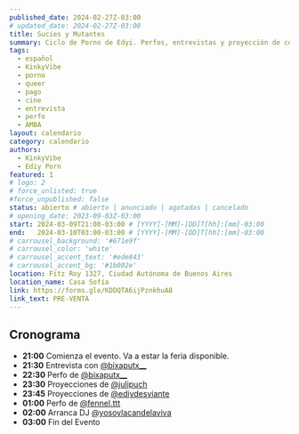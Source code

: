 ```yaml
---
published_date: 2024-02-27Z-03:00
# updated_date: 2024-02-27Z-03:00
title: Sucies y Mutantes
summary: Ciclo de Porno de Edyi. Perfos, entrevistas y proyección de cortos p0rno queer-lgtb. Venite a ver cine sucio y mojarte con nosotres.
tags:
  - español
  - KinkyVibe
  - porno
  - queer
  - pago
  - cine
  - entrevista
  - perfo
  - AMBA
layout: calendario
category: calendario
authors:
  - KinkyVibe
  - Ediy Porn
featured: 1
# logo: 2
# force_unlisted: true
#force_unpublished: false
status: abierto # abierto | anunciado | agotadas | cancelado
# opening_date: 2023-09-03Z-03:00
start: 2024-03-09T21:00-03:00 # [YYYY]-[MM]-[DD]T[hh]:[mm]-03:00
end:   2024-03-10T03:00-03:00 # [YYYY]-[MM]-[DD]T[hh]:[mm]-03:00
# carrousel_background: '#671e9f'
# carrousel_color: 'white'
# carrousel_accent_text: '#ede843'
# carrousel_accent_bg: '#1b002e'
location: Fitz Roy 1327, Ciudad Autónoma de Buenos Aires
location_name: Casa Sofía
link: https://forms.gle/KDDQTA6ijPznkhuA8
link_text: PRE-VENTA
---
```

## Cronograma
- **21:00** Comienza el evento. Va a estar la feria disponible.
- **21:30** Entrevista con [\@bixaputx__](https://instagram.com/bixaputx__)
- **22:30** Perfo de [\@bixaputx__](https://instagram.com/bixaputx__)
- **23:30** Proyecciones de [\@julipuch](https://instagram.com/julipuch/)
- **23:45** Proyecciones de [\@ediydesviante](https://instagram.com/ediydesviante/)
- **01:00** Perfo de [\@fennel.ttt](https://instagram.com/fennel.ttt/)
- **02:00** Arranca DJ [\@yosoylacandelaviva](https://instagram.com/yosoylacandelaviva/)
- **03:00** Fin del Evento

